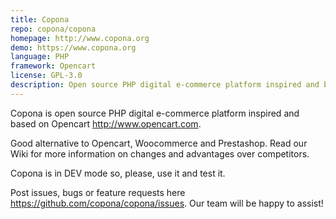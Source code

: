 ```yaml
---
title: Copona
repo: copona/copona
homepage: http://www.copona.org
demo: https://www.copona.org
language: PHP
framework: Opencart
license: GPL-3.0
description: Open source PHP digital e-commerce platform inspired and based on Opencart but with developers in mind. Made for a better future!
---
```


Copona is open source PHP digital e-commerce platform inspired and based on Opencart http://www.opencart.com.

Good alternative to Opencart, Woocommerce and Prestashop. Read our Wiki for more information on changes and advantages over competitors.

Copona is in DEV mode so, please, use it and test it. 

Post issues, bugs or feature requests here https://github.com/copona/copona/issues. Our team will be happy to assist!

